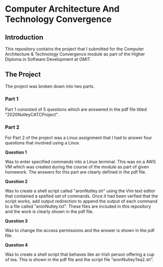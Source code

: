 # Computer Architecture And Technology Convergence

## Introduction

This repository contains the project that I submitted for the Computer Architecture & Technology Convergence module as part of the Higher Diploma in Software Development at GMIT. 

## The Project

The project was broken down into two parts. 

### Part 1

Part 1 consisted of 5 questions which are answered in the pdf file titled "2020NutleyCATCProject".

### Part 2

For Part 2 of the project was a Linux assignment that I had to answer four questions that involved using a Linux

**Question 1** 

Was to enter specified commands into a Linux terminal. This was on a AWS VM which was created during the course of the module as part of given homework. The answers for this part are clearly defined in the pdf file.

**Question 2**

Was to create a shell script called "aronNutley.sh" using the Vim text editor that contained a spefied set of commands. Once it had been verfied that the script works, add output redirection to append the output of each command to a file called "aronNutley.txt". These files are included in this repository and the work is clearly shown in the pdf file. 

**Question 3**

Was to change the access permissions and the answer is shown in the pdf file.

**Question 4**

Was to create a shell script that behaves like an Irish person offering a cup of tea. This is shown in the pdf file and the script file “aronNutleyTea2.sh”.
